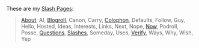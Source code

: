 These are my [Slash Pages](https://slashpages.net/):

> [About](/about/), AI, [Blogroll](/blogroll/), Canon, Carry, [Colophon](/colophon/), Defaults, Follow, Guy, Hello, Hosted, Ideas, Interests, Links, Next, Nope, [Now](/now/), Podroll, Posse, [Questions](/questions/), [Slashes](/slashes/), Someday, Uses, [Verify](/verify/), Ways, Why, Wish, Yep
